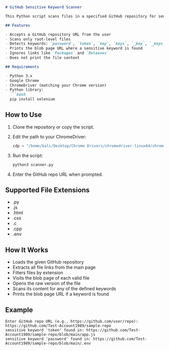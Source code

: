 ````markdown
# GitHub Sensitive Keyword Scanner

This Python script scans files in a specified GitHub repository for sensitive keywords using Selenium and ChromeDriver.

## Features

- Accepts a GitHub repository URL from the user
- Scans only root-level files
- Detects keywords: `password`, `token`, `key`, `keys`, `_key`, `_keys`
- Prints the blob page URL where a sensitive keyword is found
- Ignores links like `Packages` and `Releases`
- Does not print the file content

## Requirements

- Python 3.x
- Google Chrome
- ChromeDriver (matching your Chrome version)
- Python library:
  ```bash
  pip install selenium
````

## How to Use

1. Clone the repository or copy the script.
2. Edit the path to your ChromeDriver:

   ```python
   cdp = "/home/kali/Desktop/Chrome Drivers/chromedriver-linux64/chromedriver"
   ```
3. Run the script:

   ```bash
   python3 scanner.py
   ```
4. Enter the GitHub repo URL when prompted.

## Supported File Extensions

* .py
* .js
* .html
* .css
* .c
* .cpp
* .env

## How It Works

* Loads the given GitHub repository
* Extracts all file links from the main page
* Filters files by extension
* Visits the blob page of each valid file
* Opens the raw version of the file
* Scans its content for any of the defined keywords
* Prints the blob page URL if a keyword is found

## Example

```
Enter GitHub repo URL (e.g., https://github.com/user/repo): https://github.com/Test-Account1989/sample-repo
sensitive keyword 'token' found in: https://github.com/Test-Account1989/sample-repo/blob/main/app.js
sensitive keyword 'password' found in: https://github.com/Test-Account1989/sample-repo/blob/main/.env
```

```
```
